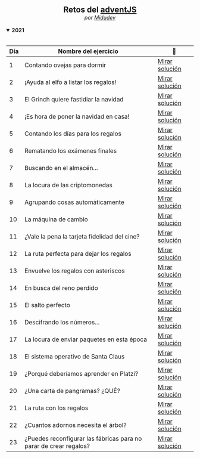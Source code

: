 <section align="center" >
<h1 style="font-weight: bold; margin-bottom: 0;">Retos del <a href="https://2021.adventjs.dev/">adventJS</a></h1>
<span style="font-style: italic;">por <a href="https://github.com/midudev">Midudev</a></small>
</section>

<br>

<details open>
  <br>

  <summary><b>2021</b></summary>

  <table align="center">
    <thead>
      <tr>
        <th>Día</th>
        <th>Nombre del ejercicio</th>
        <th>📝</th>
      </tr>
    </thead>
    <tbody>
      <tr>
        <td>1</td>
        <td>Contando ovejas para dormir</td>
        <td><a href="/challenges/2021/day1.md">Mirar solución</a></td>
      </tr>
      <tr>
        <td>2</td>
        <td>¡Ayuda al elfo a listar los regalos!</td>
        <td><a href="/challenges/2021/day2.md">Mirar solución</a></td>
      </tr>
      <tr>
        <td>3</td>
        <td>El Grinch quiere fastidiar la navidad</td>
        <td><a href="/challenges/2021/day3.md">Mirar solución</a></td>
      </tr>
      <tr>
        <td>4</td>
        <td>¡Es hora de poner la navidad en casa!</td>
        <td><a href="/challenges/2021/day4.md">Mirar solución</a></td>
      </tr>
      <tr>
        <td>5</td>
        <td>Contando los días para los regalos</td>
        <td><a href="/challenges/2021/day5.md">Mirar solución</a></td>
      </tr>
      <tr>
        <td>6</td>
        <td>Rematando los exámenes finales</td>
        <td><a href="/challenges/2021/day6.md">Mirar solución</a></td>
      </tr>
      <tr>
        <td>7</td>
        <td>Buscando en el almacén...</td>
        <td><a href="/challenges/2021/day7.md">Mirar solución</a></td>
      </tr>
      <tr>
        <td>8</td>
        <td>La locura de las criptomonedas</td>
        <td><a href="/challenges/2021/day8.md">Mirar solución</a></td>
      </tr>
      <tr>
        <td>9</td>
        <td>Agrupando cosas automáticamente</td>
        <td><a href="/challenges/2021/day9.md">Mirar solución</a></td>
      </tr>
      <tr>
        <td>10</td>
        <td>La máquina de cambio</td>
        <td><a href="/challenges/2021/day10.md">Mirar solución</a></td>
      </tr>
      <tr>
        <td>11</td>
        <td>¿Vale la pena la tarjeta fidelidad del cine?</td>
        <td><a href="/challenges/2021/day11.md">Mirar solución</a></td>
      </tr>
      <tr>
        <td>12</td>
        <td>La ruta perfecta para dejar los regalos</td>
        <td><a href="/challenges/2021/day12.md">Mirar solución</a></td>
      </tr>
      <tr>
        <td>13</td>
        <td>Envuelve los regalos con asteriscos</td>
        <td><a href="/challenges/2021/day13.md">Mirar solución</a></td>
      </tr>
      <tr>
        <td>14</td>
        <td>En busca del reno perdido</td>
        <td><a href="/challenges/2021/day14.md">Mirar solución</a></td>
      </tr>
      <tr>
        <td>15</td>
        <td>El salto perfecto</td>
        <td><a href="/challenges/2021/day15.md">Mirar solución</a></td>
      </tr>
      <tr>
        <td>16</td>
        <td>Descifrando los números...</td>
        <td><a href="/challenges/2021/day16.md">Mirar solución</a></td>
      </tr>
      <tr>
        <td>17</td>
        <td>La locura de enviar paquetes en esta época</td>
        <td><a href="/challenges/2021/day17.md">Mirar solución</a></td>
      </tr>
      <tr>
        <td>18</td>
        <td>El sistema operativo de Santa Claus</td>
        <td><a href="/challenges/2021/day18.md">Mirar solución</a></td>
      </tr>
      <tr>
        <td>19</td>
        <td>¿Porqué deberíamos aprender en Platzi?</td>
        <td><a href="/challenges/2021/day19.md">Mirar solución</a></td>
      </tr>
      <tr>
        <td>20</td>
        <td>¿Una carta de pangramas? ¿QUÉ?</td>
        <td><a href="/challenges/2021/day20.md">Mirar solución</a></td>
      </tr>
      <tr>
        <td>21</td>
        <td>La ruta con los regalos</td>
        <td><a href="/challenges/2021/day21.md">Mirar solución</a></td>
      </tr>
      <tr>
        <td>22</td>
        <td>¿Cuantos adornos necesita el árbol?</td>
        <td><a href="/challenges/2021/day22.md">Mirar solución</a></td>
      </tr>
      <tr>
        <td>23</td>
        <td>¿Puedes reconfigurar las fábricas para no parar de crear regalos?</td>
        <td><a href="/challenges/2021/day23.md">Mirar solución</a></td>
      </tr>
    </tbody>
  </table>
</details>
